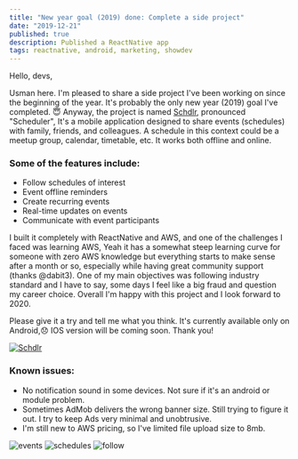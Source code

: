 ```yaml
---
title: "New year goal (2019) done: Complete a side project"
date: "2019-12-21"
published: true
description: Published a ReactNative app
tags: reactnative, android, marketing, showdev
---
```


Hello, devs,

Usman here. I'm pleased to share a side project I've been working on since the beginning of the year. It's probably the only new year (2019) goal I've completed. 😇
Anyway, the project is named [Schdlr](https://play.google.com/store/apps/details?id=com.schdlr), pronounced "Scheduler", It's a mobile application designed to share events (schedules) with family, friends, and colleagues. A schedule in this context could be a meetup group, calendar, timetable, etc. It works both offline and online.

### Some of the features include:

- Follow schedules of interest
- Event offline reminders
- Create recurring events
- Real-time updates on events
- Communicate with event participants

I built it completely with ReactNative and AWS, and one of the challenges I faced was learning AWS, Yeah it has a somewhat steep learning curve for someone with zero AWS knowledge but everything starts to make sense after a month or so, especially while having great community support (thanks @dabit3). One of my main objectives was following industry standard and I have to say, some days I feel like a big fraud and question my career choice. Overall I'm happy with this project and I look forward to 2020.

Please give it a try and tell me what you think. It's currently available only on Android,😞 IOS version will be coming soon. Thank you!

[![Schdlr](https://thepracticaldev.s3.amazonaws.com/i/1wde2gdt93xojqcs3ebu.png)](https://play.google.com/store/apps/details?id=com.schdlr)

### Known issues:

- No notification sound in some devices. Not sure if it's an android or module problem.
- Sometimes AdMob delivers the wrong banner size. Still trying to figure it out. I try to keep Ads very minimal and unobtrusive.
- I'm still new to AWS pricing, so I've limited file upload size to 8mb.

![events](https://thepracticaldev.s3.amazonaws.com/i/83v874g76fo9edhckzba.png#left)
![schedules](https://thepracticaldev.s3.amazonaws.com/i/7m5uuqvlewbtqchbrh7l.png#center)
![follow](https://thepracticaldev.s3.amazonaws.com/i/mc1r5kj1y2h2bnl2grkc.png#right)
